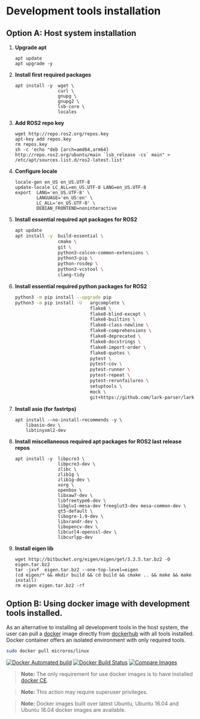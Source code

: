 # Development tools installation

## Option A: Host system installation

1. **Upgrade apt**
    ``` 
    apt update
    apt upgrade -y
    ```

1. **Install first required packages**
    ```shell
    apt install -y  wget \
                    curl \
                    gnupg \
                    gnupg2 \
                    lsb-core \
                    locales
    ```

1. **Add ROS2 repo key**
    ```
    wget http://repo.ros2.org/repos.key 
    apt-key add repos.key 
    rm repos.key 
    sh -c 'echo "deb [arch=amd64,arm64] http://repo.ros2.org/ubuntu/main `lsb_release -cs` main" > /etc/apt/sources.list.d/ros2-latest.list'
    ```

1. **Configure locale**
    ```
    locale-gen en_US en_US.UTF-8 
    update-locale LC_ALL=en_US.UTF-8 LANG=en_US.UTF-8 
    export  LANG='en_US.UTF-8' \
            LANGUAGE='en_US:en' \
            LC_ALL='en_US.UTF-8' \
            DEBIAN_FRONTEND=noninteractive
    ```

1. **Install essential required apt packages for ROS2**
    ```bash
    apt update
    apt install -y  build-essential \
                    cmake \
                    git \
                    python3-colcon-common-extensions \
                    python3-pip \
                    python-rosdep \
                    python3-vcstool \
                    clang-tidy
    ```

1. **Install essential required python packages for ROS2**
    ```bash 
    python3 -m pip install --upgrade pip
    python3 -m pip install -U   argcomplete \
                                flake8 \
                                flake8-blind-except \
                                flake8-builtins \
                                flake8-class-newline \
                                flake8-comprehensions \
                                flake8-deprecated \
                                flake8-docstrings \
                                flake8-import-order \
                                flake8-quotes \
                                pytest \
                                pytest-cov \
                                pytest-runner \
                                pytest-repeat \
                                pytest-rerunfailures \
                                setuptools \
                                mock \
                                git+https://github.com/lark-parser/lark.git@0.7b
    ```



1. **Install asio (for fastrtps)**
    ```
    apt install --no-install-recommends -y \
        libasio-dev \
        libtinyxml2-dev
    ```

1. **Install miscellaneous required apt packages for ROS2 last release repos**
    ```
    apt install -y  libpcre3 \
                    libpcre3-dev \
                    zlibc \
                    zlib1g \
                    zlib1g-dev \
                    xorg \
                    openbox \
                    libxaw7-dev \
                    libfreetype6-dev \
                    libglu1-mesa-dev freeglut3-dev mesa-common-dev \
                    qt5-default \
                    libogre-1.9-dev \
                    libxrandr-dev \
                    libopencv-dev \
                    libcurl4-openssl-dev \
                    libcurlpp-dev
    ```

1. **Install eigen lib**
    ```
    wget http://bitbucket.org/eigen/eigen/get/3.3.5.tar.bz2 -O eigen.tar.bz2
    tar -jxvf  eigen.tar.bz2 --one-top-level=eigen
    (cd eigen/* && mkdir build && cd build && cmake .. && make && make install)
    rm eigen eigen.tar.bz2 -rf
    ```

## Option B: Using docker image with development tools installed.

As an alternative to installing all development tools in the host system, the user can pull a [docker](https://docs.docker.com/install/linux/docker-ce/ubuntu/) image directly from [dockerhub](https://hub.docker.com/) with all tools installed.
Docker container offers an isolated environment with only required tools.


```bash
sudo docker pull microros/linux
```
[![Docker Automated build](https://img.shields.io/docker/automated/microros/linux.svg?logo=docker)](https://hub.docker.com/microros/linux/)
[![Docker Build Status](https://img.shields.io/docker/build/microros/linux.svg?label=Last%20build)](https://hub.docker.com/microros/linux/)
[![Compare Images](https://images.microbadger.com/badges/image/microros/linux.svg)](hhttps://hub.docker.com/microros/linux/)


> **Note:** The only requirement for use docker images is to have installed [docker CE](https://docs.docker.com/install/).

> **Note:** This action may require superuser privileges.

> **Note:** Docker images built over latest Ubuntu, Ubuntu 16.04 and Ubuntu 18.04 docker images are available.
